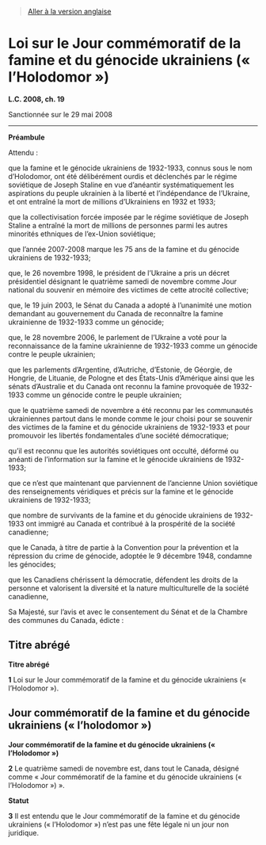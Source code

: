 > [Aller à la version anglaise](/en/Acts/Statutes%20of%20Canada/2008/c.%2019.md)

# Loi sur le Jour commémoratif de la famine et du génocide ukrainiens (« l’Holodomor »)

**L.C. 2008, ch. 19**


Sanctionnée sur le 29 mai 2008

----------




**Préambule**

Attendu :

que la famine et le génocide ukrainiens de 1932-1933, connus sous le nom d’Holodomor, ont été délibérément ourdis et déclenchés par le régime soviétique de Joseph Staline en vue d’anéantir systématiquement les aspirations du peuple ukrainien à la liberté et l’indépendance de l’Ukraine, et ont entraîné la mort de millions d’Ukrainiens en 1932 et 1933;

que la collectivisation forcée imposée par le régime soviétique de Joseph Staline a entraîné la mort de millions de personnes parmi les autres minorités ethniques de l’ex-Union soviétique;

que l’année 2007-2008 marque les 75 ans de la famine et du génocide ukrainiens de 1932-1933;

que, le 26 novembre 1998, le président de l’Ukraine a pris un décret présidentiel désignant le quatrième samedi de novembre comme Jour national du souvenir en mémoire des victimes de cette atrocité collective;

que, le 19 juin 2003, le Sénat du Canada a adopté à l’unanimité une motion demandant au gouvernement du Canada de reconnaître la famine ukrainienne de 1932-1933 comme un génocide;

que, le 28 novembre 2006, le parlement de l’Ukraine a voté pour la reconnaissance de la famine ukrainienne de 1932-1933 comme un génocide contre le peuple ukrainien;

que les parlements d’Argentine, d’Autriche, d’Estonie, de Géorgie, de Hongrie, de Lituanie, de Pologne et des États-Unis d’Amérique ainsi que les sénats d’Australie et du Canada ont reconnu la famine provoquée de 1932-1933 comme un génocide contre le peuple ukrainien;

que le quatrième samedi de novembre a été reconnu par les communautés ukrainiennes partout dans le monde comme le jour choisi pour se souvenir des victimes de la famine et du génocide ukrainiens de 1932-1933 et pour promouvoir les libertés fondamentales d’une société démocratique;

qu’il est reconnu que les autorités soviétiques ont occulté, déformé ou anéanti de l’information sur la famine et le génocide ukrainiens de 1932-1933;

que ce n’est que maintenant que parviennent de l’ancienne Union soviétique des renseignements véridiques et précis sur la famine et le génocide ukrainiens de 1932-1933;

que nombre de survivants de la famine et du génocide ukrainiens de 1932-1933 ont immigré au Canada et contribué à la prospérité de la société canadienne;

que le Canada, à titre de partie à la Convention pour la prévention et la répression du crime de génocide, adoptée le 9 décembre 1948, condamne les génocides;

que les Canadiens chérissent la démocratie, défendent les droits de la personne et valorisent la diversité et la nature multiculturelle de la société canadienne,



Sa Majesté, sur l’avis et avec le consentement du Sénat et de la Chambre des communes du Canada, édicte :






## Titre abrégé



**Titre abrégé**

**1** Loi sur le Jour commémoratif de la famine et du génocide ukrainiens (« l’Holodomor »).




## Jour commémoratif de la famine et du génocide ukrainiens (« l’holodomor »)



**Jour commémoratif de la famine et du génocide ukrainiens (« l’Holodomor »)**

**2** Le quatrième samedi de novembre est, dans tout le Canada, désigné comme « Jour commémoratif de la famine et du génocide ukrainiens (« l’Holodomor ») ».




**Statut**

**3** Il est entendu que le Jour commémoratif de la famine et du génocide ukrainiens (« l’Holodomor ») n’est pas une fête légale ni un jour non juridique.


